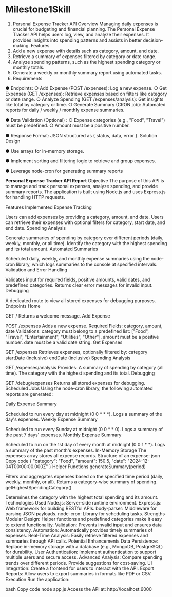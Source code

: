 # Milestone1Skill
1. Personal Expense Tracker API
Overview
Managing daily expenses is crucial for budgeting and financial planning. The Personal Expense
Tracker API helps users log, view, and analyze their expenses. It provides insights into spending
patterns and assists in better decision-making.
Features
1. Add a new expense with details such as category, amount, and date.
2. Retrieve a summary of expenses filtered by category or date range.
3. Analyze spending patterns, such as the highest spending category or monthly totals.
4. Generate a weekly or monthly summary report using automated tasks.
5. Requirements

● Endpoints:
○ Add Expense (POST /expenses): Log a new expense.
○ Get Expenses (GET /expenses): Retrieve expenses based on filters like category
or date range.
○ Analyze Spending (GET /expenses/analysis): Get insights like total by
category or time.
○ Generate Summary (CRON job): Automated reports for daily / weekly / monthly
expense summaries.

● Data Validation (Optional) :
○ Expense categories (e.g., "Food", "Travel") must be predefined.
○ Amount must be a positive number.

● Response Format: JSON structured as { status, data, error }.
Solution Design

● Use arrays for in-memory storage.

● Implement sorting and filtering logic to retrieve and group expenses.

● Leverage node-cron for generating summary reports



**Personal Expense Tracker API Report**
Objective
The purpose of this API is to manage and track personal expenses, analyze spending, and provide summary reports. The application is built using Node.js and uses Express.js for handling HTTP requests.

Features Implemented
Expense Tracking

Users can add expenses by providing a category, amount, and date.
Users can retrieve their expenses with optional filters for category, start date, and end date.
Spending Analysis

Generate summaries of spending by category over different periods (daily, weekly, monthly, or all time).
Identify the category with the highest spending and its total amount.
Automated Summaries

Scheduled daily, weekly, and monthly expense summaries using the node-cron library, which logs summaries to the console at specified intervals.
Validation and Error Handling

Validates input for required fields, positive amounts, valid dates, and predefined categories.
Returns clear error messages for invalid input.
Debugging

A dedicated route to view all stored expenses for debugging purposes.
Endpoints
Home

GET /
Returns a welcome message.
Add Expense

POST /expenses
Adds a new expense.
Required Fields: category, amount, date
Validations:
category must belong to a predefined list: ["Food", "Travel", "Entertainment", "Utilities", "Other"].
amount must be a positive number.
date must be a valid date string.
Get Expenses

GET /expenses
Retrieves expenses, optionally filtered by:
category
startDate (inclusive)
endDate (inclusive)
Spending Analysis

GET /expenses/analysis
Provides:
A summary of spending by category (all time).
The category with the highest spending and its total.
Debugging

GET /debug/expenses
Returns all stored expenses for debugging.
Scheduled Jobs
Using the node-cron library, the following automated reports are generated:

Daily Expense Summary

Scheduled to run every day at midnight (0 0 * * *).
Logs a summary of the day's expenses.
Weekly Expense Summary

Scheduled to run every Sunday at midnight (0 0 * * 0).
Logs a summary of the past 7 days' expenses.
Monthly Expense Summary

Scheduled to run on the 1st day of every month at midnight (0 0 1 * *).
Logs a summary of the past month's expenses.
In-Memory Storage
The expenses array stores all expense records.
Structure of an expense:
json
Copy code
{
  "category": "Food",
  "amount": 150.5,
  "date": "2024-12-04T00:00:00.000Z"
}
Helper Functions
generateSummary(period)

Filters and aggregates expenses based on the specified time period (daily, weekly, monthly, or all).
Returns a category-wise summary of spending.
getHighestSpendingCategory()

Determines the category with the highest total spending and its amount.
Technologies Used
Node.js: Server-side runtime environment.
Express.js: Web framework for building RESTful APIs.
body-parser: Middleware for parsing JSON payloads.
node-cron: Library for scheduling tasks.
Strengths
Modular Design: Helper functions and predefined categories make it easy to extend functionality.
Validation: Prevents invalid input and ensures data consistency.
Automation: Automatically provides timely summaries of expenses.
Real-Time Analysis: Easily retrieve filtered expenses and summaries through API calls.
Potential Enhancements
Data Persistence: Replace in-memory storage with a database (e.g., MongoDB, PostgreSQL) for durability.
User Authentication: Implement authentication to support multiple users and secure access.
Advanced Analysis:
Compare spending trends over different periods.
Provide suggestions for cost-saving.
UI Integration: Create a frontend for users to interact with the API.
Export Reports: Allow users to export summaries in formats like PDF or CSV.
Execution
Run the application:

bash
Copy code
node app.js
Access the API at:
http://localhost:6000
